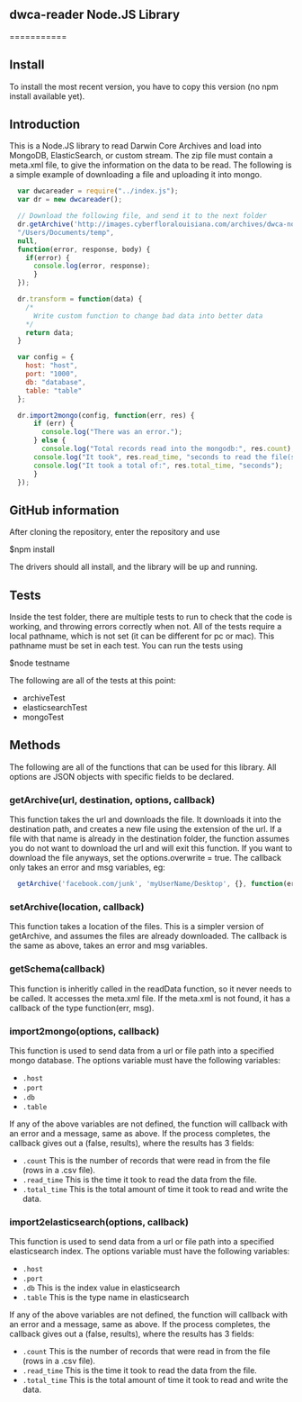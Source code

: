 ## dwca-reader Node.JS Library
===========
## Install

To install the most recent version, you have to copy this version (no npm install available yet).

## Introduction

This is a Node.JS library to read Darwin Core Archives and load into MongoDB, ElasticSearch, or custom stream.
The zip file must contain a meta.xml file, to give the information on the data to be read.
The following is a simple example of downloading a file and uploading it into mongo.

```javascript
  var dwcareader = require("../index.js");
  var dr = new dwcareader();

  // Download the following file, and send it to the next folder
  dr.getArchive('http://images.cyberfloralouisiana.com/archives/dwca-no/dwca-no.zip', 
  "/Users/Documents/temp", 
  null, 
  function(error, response, body) {
    if(error) {
      console.log(error, response);
	  }
  });

  dr.transform = function(data) {
    /*
	  Write custom function to change bad data into better data
    */
    return data;
  }

  var config = {
    host: "host",
    port: "1000",
    db: "database",
    table: "table"
  };

  dr.import2mongo(config, function(err, res) {
	  if (err) {
	  	console.log("There was an error.");
	  } else {
	  	console.log("Total records read into the mongodb:", res.count);
      console.log("It took", res.read_time, "seconds to read the file(s).");
      console.log("It took a total of:", res.total_time, "seconds");
	  }
  });
```

## GitHub information

After cloning the repository, enter the repository and use 

  $npm install
  
The drivers should all install, and the library will be up and running.

## Tests

Inside the test folder, there are multiple tests to run to check that the code is working, and throwing errors correctly when not.
All of the tests require a local pathname, which is not set (it can be different for pc or mac).  This pathname must be set
in each test.
You can run the tests using 

  $node testname

The following are all of the tests at this point: 

  * archiveTest
  * elasticsearchTest
  * mongoTest

## Methods

The following are all of the functions that can be used for this library.  All options are JSON objects with specific fields to be declared.


### getArchive(url, destination, options, callback)

This function takes the url and downloads the file.  It downloads it into the destination path, and creates a new file using the
extension of the url. If a file with that name is already in the destination folder, the function assumes you do not want to download
the url and will exit this function.  If you want to download the file anyways, set the options.overwrite = true.
The callback only takes an error and msg variables, eg:
```javascript
  getArchive('facebook.com/junk', 'myUserName/Desktop', {}, function(error, message) {}
```

### setArchive(location, callback)

This function takes a location of the files.  This is a simpler version of getArchive, and assumes the files are already downloaded.
The callback is the same as above, takes an error and msg variables.

### getSchema(callback)

This function is inheritly called in the readData function, so it never needs to be called. It accesses the meta.xml file. 
If the meta.xml is not found, it has a callback of the type function(err, msg).

### import2mongo(options, callback)

This function is used to send data from a url or file path into a specified mongo database.  The options variable must 
have the following variables:

  * `.host`
  * `.port`
  * `.db`
  * `.table`

If any of the above variables are not defined, the function will callback with an error and a message, same as above.
If the process completes, the callback gives out a (false, results), where the results has 3 fields:

  * `.count` This is the number of records that were read in from the file (rows in a .csv file).
  * `.read_time` This is the time it took to read the data from the file.
  * `.total_time` This is the total amount of time it took to read and write the data.

### import2elasticsearch(options, callback)

This function is used to send data from a url or file path into a specified elasticsearch index.  The options variable must 
have the following variables:

  * `.host`
  * `.port`
  * `.db` This is the index value in elasticsearch
  * `.table` This is the type name in elasticsearch

If any of the above variables are not defined, the function will callback with an error and a message, same as above.
If the process completes, the callback gives out a (false, results), where the results has 3 fields:

  * `.count` This is the number of records that were read in from the file (rows in a .csv file).
  * `.read_time` This is the time it took to read the data from the file.
  * `.total_time` This is the total amount of time it took to read and write the data.


